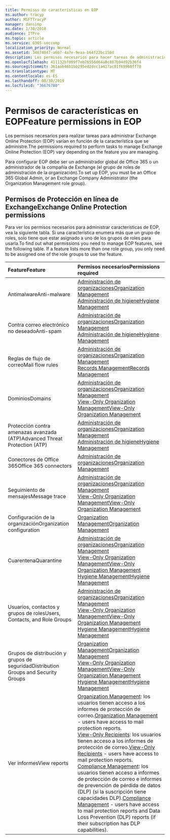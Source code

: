```yaml
---
title: Permisos de características en EOP
ms.author: tracyp
author: MSFTTracyP
manager: dansimp
ms.date: 1/30/2018
audience: ITPro
ms.topic: article
ms.service: O365-seccomp
localization_priority: Normal
ms.assetid: 34674847-a6b7-4a7e-9eaa-b64f22bc150d
description: Los permisos necesarios para hacer tareas de administración en Microsoft Exchange Online Protection (EOP) varían en función de la característica que se administre.
ms.openlocfilehash: 411132bf009f7eb76556d64a8c887b94d92b36f4
ms.sourcegitcommit: 361aab46b1bb295ed2dcc1a417ac81f699b8ff78
ms.translationtype: MT
ms.contentlocale: es-ES
ms.lasthandoff: 08/30/2019
ms.locfileid: "36676780"
---
```

# <a name="feature-permissions-in-eop"></a><span data-ttu-id="96a99-103">Permisos de características en EOP</span><span class="sxs-lookup"><span data-stu-id="96a99-103">Feature permissions in EOP</span></span>

<span data-ttu-id="96a99-104">Los permisos necesarios para realizar tareas para administrar Exchange Online Protection (EOP) varían en función de la característica que se administre.</span><span class="sxs-lookup"><span data-stu-id="96a99-104">The permissions required to perform tasks to manage Exchange Online Protection (EOP) vary depending on the feature you are managing.</span></span>
  
<span data-ttu-id="96a99-105">Para configurar EOP debe ser un administrador global de Office 365 o un administrador de la compañía de Exchange (el grupo de roles de administración de la organización).</span><span class="sxs-lookup"><span data-stu-id="96a99-105">To set up EOP, you must be an Office 365 Global Admin, or an Exchange Company Administrator (the Organization Management role group).</span></span>
  
## <a name="exchange-online-protection-permissions"></a><span data-ttu-id="96a99-106">Permisos de Protección en línea de Exchange</span><span class="sxs-lookup"><span data-stu-id="96a99-106">Exchange Online Protection permissions</span></span>

<span data-ttu-id="96a99-p101">Para ver los permisos necesarios para administrar características de EOP, vea la siguiente tabla. Si una característica enumera más que un grupo de roles, solo tiene que estar asignado a uno de los grupos de roles para usarla.</span><span class="sxs-lookup"><span data-stu-id="96a99-p101">To find out what permissions you need to manage EOP features, see the following table. If a feature lists more than one role group, you only need to be assigned one of the role groups to use the feature.</span></span>
  
|<span data-ttu-id="96a99-109">**Feature**</span><span class="sxs-lookup"><span data-stu-id="96a99-109">**Feature**</span></span>|<span data-ttu-id="96a99-110">**Permisos necesarios**</span><span class="sxs-lookup"><span data-stu-id="96a99-110">**Permissions required**</span></span>|
|:-----|:-----|
|<span data-ttu-id="96a99-111">Antimalware</span><span class="sxs-lookup"><span data-stu-id="96a99-111">Anti-malware</span></span>|[<span data-ttu-id="96a99-112">Administración de organizaciones</span><span class="sxs-lookup"><span data-stu-id="96a99-112">Organization Management</span></span>](http://technet.microsoft.com/library/0bfd21c1-86ac-4369-86b7-aeba386741c8.aspx) <br/> [<span data-ttu-id="96a99-113">Administración de higiene</span><span class="sxs-lookup"><span data-stu-id="96a99-113">Hygiene Management</span></span>](http://technet.microsoft.com/library/fc0a9ec2-9c3d-42f6-8442-8603fb29d464.aspx)|
|<span data-ttu-id="96a99-114">Contra correo electrónico no deseado</span><span class="sxs-lookup"><span data-stu-id="96a99-114">Anti-spam</span></span>|[<span data-ttu-id="96a99-115">Administración de organizaciones</span><span class="sxs-lookup"><span data-stu-id="96a99-115">Organization Management</span></span>](http://technet.microsoft.com/library/0bfd21c1-86ac-4369-86b7-aeba386741c8.aspx) <br/> [<span data-ttu-id="96a99-116">Administración de higiene</span><span class="sxs-lookup"><span data-stu-id="96a99-116">Hygiene Management</span></span>](http://technet.microsoft.com/library/fc0a9ec2-9c3d-42f6-8442-8603fb29d464.aspx)|
|<span data-ttu-id="96a99-117">Reglas de flujo de correo</span><span class="sxs-lookup"><span data-stu-id="96a99-117">Mail flow rules</span></span>|[<span data-ttu-id="96a99-118">Administración de organizaciones</span><span class="sxs-lookup"><span data-stu-id="96a99-118">Organization Management</span></span>](http://technet.microsoft.com/library/0bfd21c1-86ac-4369-86b7-aeba386741c8.aspx) <br/> [<span data-ttu-id="96a99-119">Records Management</span><span class="sxs-lookup"><span data-stu-id="96a99-119">Records Management</span></span>](http://technet.microsoft.com/library/0e0c95ce-6109-4591-b86d-c6cfd44d21f5.aspx)|
|<span data-ttu-id="96a99-120">Dominios</span><span class="sxs-lookup"><span data-stu-id="96a99-120">Domains</span></span>|[<span data-ttu-id="96a99-121">Administración de organizaciones</span><span class="sxs-lookup"><span data-stu-id="96a99-121">Organization Management</span></span>](http://technet.microsoft.com/library/0bfd21c1-86ac-4369-86b7-aeba386741c8.aspx) <br/> [<span data-ttu-id="96a99-122">View-Only Organization Management</span><span class="sxs-lookup"><span data-stu-id="96a99-122">View-Only Organization Management</span></span>](http://technet.microsoft.com/library/c514c6d0-0157-4c52-9ec6-441d9a30f3df.aspx)|
|<span data-ttu-id="96a99-123">Protección contra amenazas avanzada (ATP)</span><span class="sxs-lookup"><span data-stu-id="96a99-123">Advanced Threat Protection (ATP)</span></span>|[<span data-ttu-id="96a99-124">Administración de organizaciones</span><span class="sxs-lookup"><span data-stu-id="96a99-124">Organization Management</span></span>](http://technet.microsoft.com/library/0bfd21c1-86ac-4369-86b7-aeba386741c8.aspx) <br/> [<span data-ttu-id="96a99-125">Administración de higiene</span><span class="sxs-lookup"><span data-stu-id="96a99-125">Hygiene Management</span></span>](http://technet.microsoft.com/library/fc0a9ec2-9c3d-42f6-8442-8603fb29d464.aspx)|
|<span data-ttu-id="96a99-126">Conectores de Office 365</span><span class="sxs-lookup"><span data-stu-id="96a99-126">Office 365 connectors</span></span>|[<span data-ttu-id="96a99-127">Administración de organizaciones</span><span class="sxs-lookup"><span data-stu-id="96a99-127">Organization Management</span></span>](http://technet.microsoft.com/library/0bfd21c1-86ac-4369-86b7-aeba386741c8.aspx)|
|<span data-ttu-id="96a99-128">Seguimiento de mensajes</span><span class="sxs-lookup"><span data-stu-id="96a99-128">Message trace</span></span>|[<span data-ttu-id="96a99-129">Administración de organizaciones</span><span class="sxs-lookup"><span data-stu-id="96a99-129">Organization Management</span></span>](http://technet.microsoft.com/library/0bfd21c1-86ac-4369-86b7-aeba386741c8.aspx) <br/> [<span data-ttu-id="96a99-130">View-Only Organization Management</span><span class="sxs-lookup"><span data-stu-id="96a99-130">View-Only Organization Management</span></span>](http://technet.microsoft.com/library/c514c6d0-0157-4c52-9ec6-441d9a30f3df.aspx)|
|<span data-ttu-id="96a99-131">Configuración de la organización</span><span class="sxs-lookup"><span data-stu-id="96a99-131">Organization configuration</span></span>|[<span data-ttu-id="96a99-132">Organization Management</span><span class="sxs-lookup"><span data-stu-id="96a99-132">Organization Management</span></span>](http://technet.microsoft.com/library/0bfd21c1-86ac-4369-86b7-aeba386741c8.aspx)|
|<span data-ttu-id="96a99-133">Cuarentena</span><span class="sxs-lookup"><span data-stu-id="96a99-133">Quarantine</span></span>|[<span data-ttu-id="96a99-134">Administración de organizaciones</span><span class="sxs-lookup"><span data-stu-id="96a99-134">Organization Management</span></span>](http://technet.microsoft.com/library/0bfd21c1-86ac-4369-86b7-aeba386741c8.aspx) <br/> [<span data-ttu-id="96a99-135">View-Only Organization Management</span><span class="sxs-lookup"><span data-stu-id="96a99-135">View-Only Organization Management</span></span>](http://technet.microsoft.com/library/c514c6d0-0157-4c52-9ec6-441d9a30f3df.aspx) <br/> [<span data-ttu-id="96a99-136">Hygiene Management</span><span class="sxs-lookup"><span data-stu-id="96a99-136">Hygiene Management</span></span>](http://technet.microsoft.com/library/fc0a9ec2-9c3d-42f6-8442-8603fb29d464.aspx)|
|<span data-ttu-id="96a99-137">Usuarios, contactos y grupos de roles</span><span class="sxs-lookup"><span data-stu-id="96a99-137">Users, Contacts, and Role Groups</span></span>|[<span data-ttu-id="96a99-138">Administración de organizaciones</span><span class="sxs-lookup"><span data-stu-id="96a99-138">Organization Management</span></span>](http://technet.microsoft.com/library/0bfd21c1-86ac-4369-86b7-aeba386741c8.aspx) <br/> [<span data-ttu-id="96a99-139">View-Only Organization Management</span><span class="sxs-lookup"><span data-stu-id="96a99-139">View-Only Organization Management</span></span>](http://technet.microsoft.com/library/c514c6d0-0157-4c52-9ec6-441d9a30f3df.aspx) <br/> [<span data-ttu-id="96a99-140">Hygiene Management</span><span class="sxs-lookup"><span data-stu-id="96a99-140">Hygiene Management</span></span>](http://technet.microsoft.com/library/fc0a9ec2-9c3d-42f6-8442-8603fb29d464.aspx)|
|<span data-ttu-id="96a99-141">Grupos de distribución y grupos de seguridad</span><span class="sxs-lookup"><span data-stu-id="96a99-141">Distribution Groups and Security Groups</span></span>|[<span data-ttu-id="96a99-142">Organization Management</span><span class="sxs-lookup"><span data-stu-id="96a99-142">Organization Management</span></span>](http://technet.microsoft.com/library/0bfd21c1-86ac-4369-86b7-aeba386741c8.aspx) <br/> [<span data-ttu-id="96a99-143">View-Only Organization Management</span><span class="sxs-lookup"><span data-stu-id="96a99-143">View-Only Organization Management</span></span>](http://technet.microsoft.com/library/c514c6d0-0157-4c52-9ec6-441d9a30f3df.aspx) <br/> [<span data-ttu-id="96a99-144">Hygiene Management</span><span class="sxs-lookup"><span data-stu-id="96a99-144">Hygiene Management</span></span>](http://technet.microsoft.com/library/fc0a9ec2-9c3d-42f6-8442-8603fb29d464.aspx)|
|<span data-ttu-id="96a99-145">Ver informes</span><span class="sxs-lookup"><span data-stu-id="96a99-145">View reports</span></span>|<span data-ttu-id="96a99-146">[Organization Management](http://technet.microsoft.com/library/0bfd21c1-86ac-4369-86b7-aeba386741c8.aspx): los usuarios tienen acceso a los informes de protección de correo.</span><span class="sxs-lookup"><span data-stu-id="96a99-146">[Organization Management](http://technet.microsoft.com/library/0bfd21c1-86ac-4369-86b7-aeba386741c8.aspx) - users have access to mail protection reports.</span></span>  <br/> <span data-ttu-id="96a99-147">[View-Only Recipients](http://technet.microsoft.com/library/37e66b92-81d3-412f-b7a9-e1bb8cbeb468.aspx): los usuarios tienen acceso a los informes de protección de correo.</span><span class="sxs-lookup"><span data-stu-id="96a99-147">[View-Only Recipients](http://technet.microsoft.com/library/37e66b92-81d3-412f-b7a9-e1bb8cbeb468.aspx) - users have access to mail protection reports.</span></span>  <br/> <span data-ttu-id="96a99-148">[Compliance Management](http://technet.microsoft.com/library/b91b23a4-e9c7-4bd0-9ee3-ec5cb498da15.aspx): los usuarios tienen acceso a informes de protección de correo e informes de prevención de pérdida de datos (DLP) (si la suscripción tiene capacidades DLP).</span><span class="sxs-lookup"><span data-stu-id="96a99-148">[Compliance Management](http://technet.microsoft.com/library/b91b23a4-e9c7-4bd0-9ee3-ec5cb498da15.aspx) - users have access to mail protection reports and Data Loss Prevention (DLP) reports (if their subscription has DLP capabilities).</span></span>|
